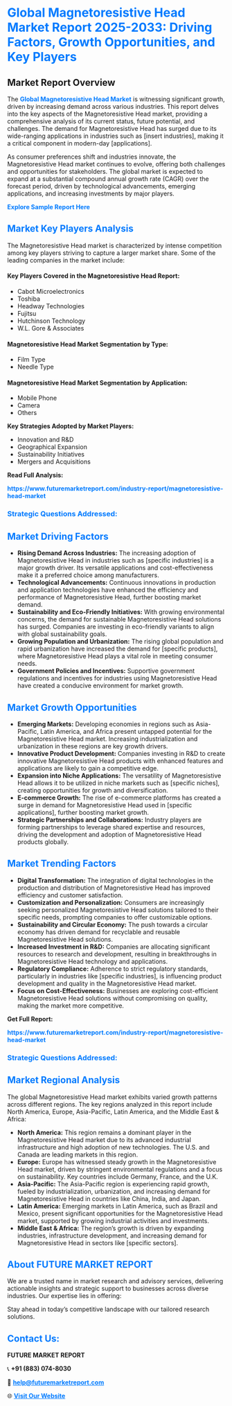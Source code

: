 <h1 style="color: #007BFF;">Global Magnetoresistive Head Market Report 2025-2033: Driving Factors, Growth Opportunities, and Key Players</h1>

<section id="overview">
<h2>Market Report Overview</h2>
<p>The <a href="https://www.futuremarketreport.com/industry-report/magnetoresistive-head-market" style="color: #007BFF; text-decoration: none;"><strong>Global Magnetoresistive Head Market</strong></a> is witnessing significant growth, driven by increasing demand across various industries. This report delves into the key aspects of the Magnetoresistive Head market, providing a comprehensive analysis of its current status, future potential, and challenges. The demand for Magnetoresistive Head has surged due to its wide-ranging applications in industries such as [insert industries], making it a critical component in modern-day [applications].</p>
<p>As consumer preferences shift and industries innovate, the Magnetoresistive Head market continues to evolve, offering both challenges and opportunities for stakeholders. The global market is expected to expand at a substantial compound annual growth rate (CAGR) over the forecast period, driven by technological advancements, emerging applications, and increasing investments by major players.</p>
</section>

<section id="overview">
<p><a href="https://www.futuremarketreport.com/request-sample/reportId=81568" style="color: #007BFF; text-decoration: none;"><strong>Explore Sample Report Here</strong></a></p>
</section>

<section id="key-players">
<h2 style="color: #007BFF;">Market Key Players Analysis</h2>
<p>The Magnetoresistive Head market is characterized by intense competition among key players striving to capture a larger market share. Some of the leading companies in the market include:</p>
<h4>Key Players Covered in the Magnetoresistive Head Report:</h4>
<ul><li>Cabot Microelectronics</li><li>Toshiba</li><li>Headway Technologies</li><li>Fujitsu</li><li>Hutchinson Technology</li><li>W.L. Gore &amp; Associates</li></ul>
<h4>Magnetoresistive Head Market Segmentation by Type:</h4>
<ul><li>Film Type</li><li>Needle Type</li></ul>

<h4>Magnetoresistive Head Market Segmentation by Application:</h4>
<ul><li>Mobile Phone</li><li>Camera</li><li>Others</li></ul>
<p><strong>Key Strategies Adopted by Market Players:</strong></p>
<ul>
<li>Innovation and R&D</li>
<li>Geographical Expansion</li>
<li>Sustainability Initiatives</li>
<li>Mergers and Acquisitions</li>
</ul>
</section>

<section>
<p><strong>Read Full Analysis: </strong></p><a href="https://www.futuremarketreport.com/industry-report/magnetoresistive-head-market" style="color: #007BFF; text-decoration: none;"><strong>https://www.futuremarketreport.com/industry-report/magnetoresistive-head-market</strong></a>
<h3 style="color: #007BFF;">Strategic Questions Addressed:</h3>
</section>

<section id="driving-factors">
<h2 style="color: #007BFF;">Market Driving Factors</h2>
<ul>
<li><strong>Rising Demand Across Industries:</strong> The increasing adoption of Magnetoresistive Head in industries such as [specific industries] is a major growth driver. Its versatile applications and cost-effectiveness make it a preferred choice among manufacturers.</li>
<li><strong>Technological Advancements:</strong> Continuous innovations in production and application technologies have enhanced the efficiency and performance of Magnetoresistive Head, further boosting market demand.</li>
<li><strong>Sustainability and Eco-Friendly Initiatives:</strong> With growing environmental concerns, the demand for sustainable Magnetoresistive Head solutions has surged. Companies are investing in eco-friendly variants to align with global sustainability goals.</li>
<li><strong>Growing Population and Urbanization:</strong> The rising global population and rapid urbanization have increased the demand for [specific products], where Magnetoresistive Head plays a vital role in meeting consumer needs.</li>
<li><strong>Government Policies and Incentives:</strong> Supportive government regulations and incentives for industries using Magnetoresistive Head have created a conducive environment for market growth.</li>
</ul>
</section>

<section id="growth-opportunities">
<h2 style="color: #007BFF;">Market Growth Opportunities</h2>
<ul>
<li><strong>Emerging Markets:</strong> Developing economies in regions such as Asia-Pacific, Latin America, and Africa present untapped potential for the Magnetoresistive Head market. Increasing industrialization and urbanization in these regions are key growth drivers.</li>
<li><strong>Innovative Product Development:</strong> Companies investing in R&D to create innovative Magnetoresistive Head products with enhanced features and applications are likely to gain a competitive edge.</li>
<li><strong>Expansion into Niche Applications:</strong> The versatility of Magnetoresistive Head allows it to be utilized in niche markets such as [specific niches], creating opportunities for growth and diversification.</li>
<li><strong>E-commerce Growth:</strong> The rise of e-commerce platforms has created a surge in demand for Magnetoresistive Head used in [specific applications], further boosting market growth.</li>
<li><strong>Strategic Partnerships and Collaborations:</strong> Industry players are forming partnerships to leverage shared expertise and resources, driving the development and adoption of Magnetoresistive Head products globally.</li>
</ul>
</section>

<section id="trending-factors">
<h2 style="color: #007BFF;">Market Trending Factors</h2>
<ul>
<li><strong>Digital Transformation:</strong> The integration of digital technologies in the production and distribution of Magnetoresistive Head has improved efficiency and customer satisfaction.</li>
<li><strong>Customization and Personalization:</strong> Consumers are increasingly seeking personalized Magnetoresistive Head solutions tailored to their specific needs, prompting companies to offer customizable options.</li>
<li><strong>Sustainability and Circular Economy:</strong> The push towards a circular economy has driven demand for recyclable and reusable Magnetoresistive Head solutions.</li>
<li><strong>Increased Investment in R&D:</strong> Companies are allocating significant resources to research and development, resulting in breakthroughs in Magnetoresistive Head technology and applications.</li>
<li><strong>Regulatory Compliance:</strong> Adherence to strict regulatory standards, particularly in industries like [specific industries], is influencing product development and quality in the Magnetoresistive Head market.</li>
<li><strong>Focus on Cost-Effectiveness:</strong> Businesses are exploring cost-efficient Magnetoresistive Head solutions without compromising on quality, making the market more competitive.</li>
</ul>
</section>

<section>
<p><strong>Get Full Report: </strong></p><a href="https://www.futuremarketreport.com/industry-report/magnetoresistive-head-market" style="color: #007BFF; text-decoration: none;"><strong>https://www.futuremarketreport.com/industry-report/magnetoresistive-head-market</strong></a>
<h3 style="color: #007BFF;">Strategic Questions Addressed:</h3>
</section>


<section id="regional-analysis">
<h2 style="color: #007BFF;">Market Regional Analysis</h2>
<p>The global Magnetoresistive Head market exhibits varied growth patterns across different regions. The key regions analyzed in this report include North America, Europe, Asia-Pacific, Latin America, and the Middle East & Africa:</p>
<ul>
<li><strong>North America:</strong> This region remains a dominant player in the Magnetoresistive Head market due to its advanced industrial infrastructure and high adoption of new technologies. The U.S. and Canada are leading markets in this region.</li>
<li><strong>Europe:</strong> Europe has witnessed steady growth in the Magnetoresistive Head market, driven by stringent environmental regulations and a focus on sustainability. Key countries include Germany, France, and the U.K.</li>
<li><strong>Asia-Pacific:</strong> The Asia-Pacific region is experiencing rapid growth, fueled by industrialization, urbanization, and increasing demand for Magnetoresistive Head in countries like China, India, and Japan.</li>
<li><strong>Latin America:</strong> Emerging markets in Latin America, such as Brazil and Mexico, present significant opportunities for the Magnetoresistive Head market, supported by growing industrial activities and investments.</li>
<li><strong>Middle East & Africa:</strong> The region’s growth is driven by expanding industries, infrastructure development, and increasing demand for Magnetoresistive Head in sectors like [specific sectors].</li>
</ul>
</section>

<footer>
<h2 style="color: #007BFF;">About FUTURE MARKET REPORT</h2>
<p>We are a trusted name in market research and advisory services, delivering actionable insights and strategic support to businesses across diverse industries. Our expertise lies in offering:</p>

<p>Stay ahead in today’s competitive landscape with our tailored research solutions.</p>

<h2 style="color: #007BFF;">Contact Us:</h2>
<p><strong>FUTURE MARKET REPORT</strong></p>
<p>📞 <strong>+91 (883) 074-8030</strong></p>
<p>📧 <strong><a href="mailto:help@futuremarketreport.com" style="color: #007BFF;">help@futuremarketreport.com</a></strong></p>
<p>🌐 <strong><a href="https://www.futuremarketreport.com/" style="color: #007BFF;">Visit Our Website</a></strong></p>
</footer>